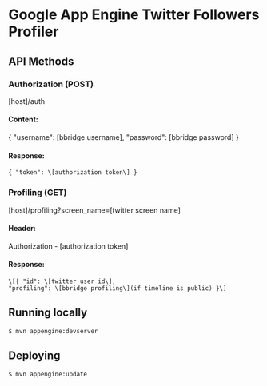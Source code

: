 # Google App Engine Twitter Followers Profiler

## API Methods

### Authorization (POST)
\[host\]/auth
#### Content:
   { "username": \[bbridge username\],
    "password": \[bbridge password\] }
#### Response:
    { "token": \[authorization token\] }

### Profiling (GET)
\[host\]/profiling?screen_name=\[twitter screen name\]
#### Header:
Authorization - \[authorization token\]
#### Response: 
    \[{ "id": \[twitter user id\],
    "profiling": \[bbridge profiling\](if timeline is public) }\]

## Running locally
    $ mvn appengine:devserver

## Deploying
    $ mvn appengine:update
